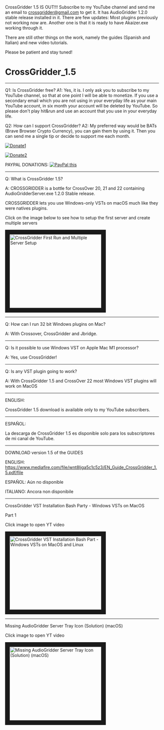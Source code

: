 CrossGridder 1.5 IS OUT!!! 
Subscribe to my YouTube channel and send me an email to crossgridder@gmail.com to get it.
It has AudioGridder 1.2.0 stable release installed in it.
There are few updates: Most plugins previously not working now are. 
Another one is that it is ready to have Akaizer.exe working through it.

There are still other things on the work, namely the guides (Spanish and Italian) and new video tutorials.

Please be patient and stay tuned!

# CrossGridder_1.5

********************************************************************************************************
Q1: Is CrossGridder free?
A1: Yes, it is. I only ask you to subscribe to my YouTube channel, so that at one point I will be able to
monetize. 
If you use a secondary email which you are not using in your everyday life as your main YouTube account, 
in six month your account will be deleted by YouTube. So please don't play hit&run and use an account that 
you use in your everyday life.

Q2: How can I support CrossGridder?
A2: My preferred way would be BATs (Brave Browser Crypto Currency), you can gain them by using it. 
Then you can send me a single tip or decide to support me each month. 

<a href="https://ibb.co/2WPKjgY"><img src="https://i.ibb.co/sbQ3FyJ/Donate1.png" alt="Donate1" border="0" /></a>

<a href="https://ibb.co/TB1DX9S"><img src="https://i.ibb.co/Z6SRsqP/Donate2.png" alt="Donate2" border="0" /></a>

PAYPAL DONATIONS:
<a href="https://www.paypal.com/donate/?hosted_button_id=54VD7JACZSLF2" 
target="_blank">
<img src="https://www.paypalobjects.com/en_US/GB/i/btn/btn_donateCC_LG.gif" alt="PayPal this" 
title="PayPal – The safer, easier way to pay online!" border="0" />
</a>

**********************************************************************************************************
Q: What is CrossGridder 1.5?

A: CROSSGRIDDER is a bottle for CrossOver 20, 21 and 22 containing AudioGridderServer.exe 1.2.0 Stable release. 

CROSSGRIDDER lets you use Windows-only VSTs on macOS much like they were natives plugins. 

Click on the image below to see how to setup 
the first server and create multiple servers 

<a href="http://www.youtube.com/watch?feature=player_embedded&v=4-9Rk6KpHL0
" target="_blank"><img src="http://img.youtube.com/vi/4-9Rk6KpHL0/0.jpg" 
alt="CrossGridder First Run and Multiple Server Setup" width="300" height="240" border="15" /></a>

********************************************************************************************************

Q: How can I run 32 bit Windows plugins on Mac? 

A: With Crossover, CrossGridder and Jbridge.

********************************************************************************************************

Q: Is it possible to use Windows VST on Apple Mac M1 processor? 

A: Yes, use CrossGridder!

********************************************************************************************************

Q: Is any VST plugin going to work? 

A: With CrossGridder 1.5 and CrossOver 22 most Windows VST plugins will work on MacOS

********************************************************************************************************

ENGLISH:

CrossGridder 1.5 download is available only to my YouTube subscribers.

********************************************************************************************************

ESPAÑOL:

La descarga de CrossGridder 1.5 es disponible solo para los subscriptores de mi canal de YouTube. 


************************************************************************************************

DOWNLOAD version 1.5 of the GUIDES

ENGLISH: https://www.mediafire.com/file/wnt8ljga5c1c5z3/EN_Guide_CrossGridder_1.5.pdf/file

ESPAÑOL: Aún no disponible

ITALIANO: Ancora non disponibile
          
************************************************************************************************
CrossGridder VST Installation Bash Party - Windows VSTs on MacOS

Part 1

Click image to open YT video

<a href="http://www.youtube.com/watch?feature=player_embedded&v=pP4O43gaFVM
" target="_blank"><img src="http://img.youtube.com/vi/pP4O43gaFVM/0.jpg" 
alt="CrossGridder VST Installation Bash Part - Windows VSTs on MacOS and Linux" width="300" height="240" border="15" /></a>

************************************************************************************************
Missing AudioGridder Server Tray Icon (Solution) (macOS)

Click image to open YT video

<a href="http://www.youtube.com/watch?feature=player_embedded&v=tWW7ufgHPjY
" target="_blank"><img src="http://img.youtube.com/vi/tWW7ufgHPjY/0.jpg" 
alt="Missing AudioGridder Server Tray Icon (Solution) (macOS)" width="300" height="240" border="15" /></a>

